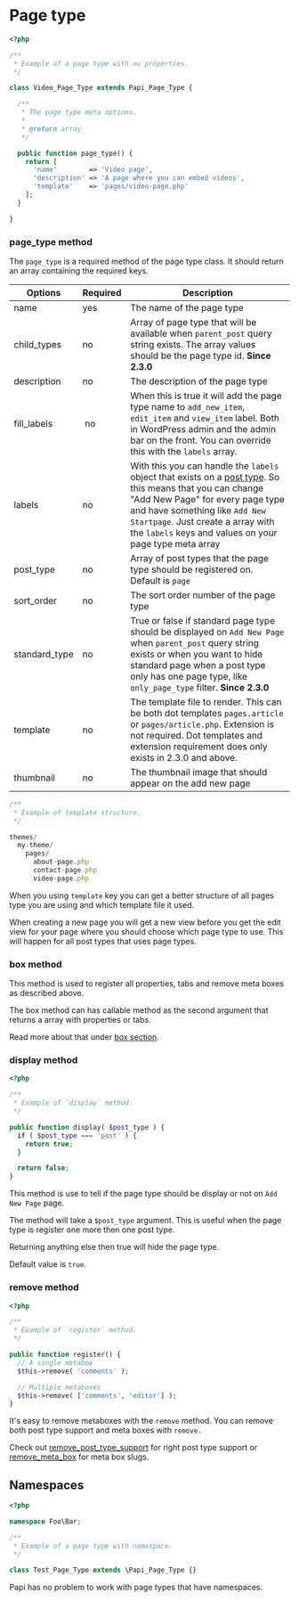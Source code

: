 # Page type

```php
<?php

/**
 * Example of a page type with no properties.
 */

class Video_Page_Type extends Papi_Page_Type {

  /**
   * The page type meta options.
   *
   * @return array
   */

  public function page_type() {
    return [
      'name'        => 'Video page',
      'description' => 'A page where you can embed videos',
      'template'    => 'pages/video-page.php'
    ];
  }

}
```

### page_type method

The `page_type` is a required method of the page type class. It should return an array containing the required keys.

Options            | Required | Description
-------------------|----------|------------
name               | yes      | The name of the page type
child_types        | no       | Array of page type that will be available when `parent_post` query string exists. The array values should be the page type id. **Since 2.3.0**
description        | no       | The description of the page type
fill_labels        | no       | When this is true it will add the page type name to `add_new_item`, `edit_item` and `view_item` label. Both in WordPress admin and the admin bar on the front. You can override this with the `labels` array.
labels             | no       | With this you can handle the `labels` object that exists on a [post type](http://codex.wordpress.org/Function_Reference/get_post_type_object). So this means that you can change "Add New Page" for every page type and have something like `Add New Startpage`. Just create a array with the `labels` keys and values on your page type meta array
post_type          | no       | Array of post types that the page type should be registered on. Default is `page`
sort_order         | no       | The sort order number of the page type
standard_type      | no       | True or false if standard page type should be displayed on `Add New Page` when `parent_post` query string exists or when you want to hide standard page when a post type only has one page type, like `only_page_type` filter. **Since 2.3.0**
template           | no       | The template file to render. This can be both dot templates `pages.article` or `pages/article.php`. Extension is not required. Dot templates and extension requirement does only exists in 2.3.0 and above.
thumbnail          | no       | The thumbnail image that should appear on the add new page

```javascript
/**
 * Example of template structure.
 */

themes/
  my-theme/
    pages/
      about-page.php
      contact-page.php
      video-page.php
```

When you using `template` key you can get a better structure of all pages type you are using and which template file it used.

When creating a new page you will get a new view before you get the edit view for your page where you should choose which page type to use. This will happen for all post types that uses page types.

### box method

This method is used to register all properties, tabs and remove meta boxes as described above.

The box method can has callable method as the second argument that returns a array with properties or tabs.

Read more about that under [box section](#box-(meta-box)).

### display method

```php
<?php

/**
 * Example of `display` method.
 */

public function display( $post_type ) {
  if ( $post_type === 'post' ) {
    return true;
  }

  return false;
}
```

This method is use to tell if the page type should be display or not on `Add New Page` page.

The method will take a `$post_type` argument. This is useful when the page type is register one more then one post type.

Returning anything else then true will hide the page type.

Default value is `true`.

### remove method

```php
<?php

/**
 * Example of `register` method.
 */

public function register() {
  // A single metabox
  $this->remove( 'comments' );

  // Multiple metaboxes
  $this->remove( ['comments', 'editor'] );
}
```

It's easy to remove metaboxes with the `remove` method.
You can remove both post type support and meta boxes with `remove.`

Check out [remove_post_type_support](http://codex.wordpress.org/Function_Reference/remove_post_type_support#Parameters) for right post type support or [remove_meta_box](https://codex.wordpress.org/Function_Reference/remove_meta_box#Parameters) for meta box slugs.

## Namespaces

```php
<?php

namespace Foo\Bar;

/**
 * Example of a page type with namespace.
 */

class Test_Page_Type extends \Papi_Page_Type {}
```

Papi has no problem to work with page types that have namespaces.
